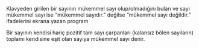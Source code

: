 Klavyeden girilen bir sayının mükemmel sayı olup/olmadığını bulan ve sayı mükemmel sayı ise “mükemmel sayıdır.” değilse “mükemmel sayı değildir.” ifadelerini ekrana yazan program

Bir sayının kendisi hariç pozitif tam sayı çarpanları (kalansız bölen sayıların) toplamı kendisine eşit olan sayıya mükemmel sayı denir.
